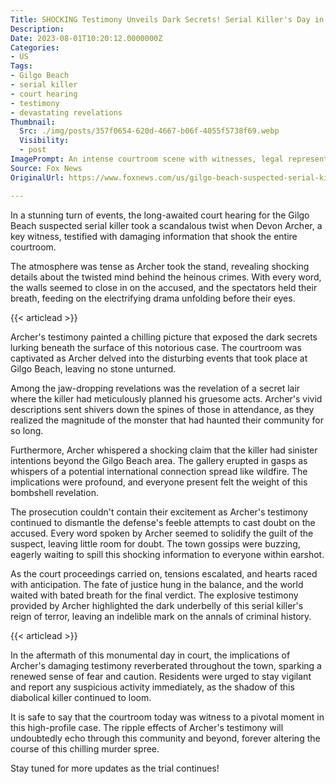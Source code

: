 ```yaml
---
Title: SHOCKING Testimony Unveils Dark Secrets! Serial Killer's Day in Court EXPOSED!
Description: 
Date: 2023-08-01T10:20:12.0000000Z
Categories:
- US
Tags:
- Gilgo Beach
- serial killer
- court hearing
- testimony
- devastating revelations
Thumbnail:
  Src: ./img/posts/357f0654-620d-4667-b06f-4055f5738f69.webp
  Visibility:
  - post
ImagePrompt: An intense courtroom scene with witnesses, legal representatives, and the accused.
Source: Fox News
OriginalUrl: https://www.foxnews.com/us/gilgo-beach-suspected-serial-killer-due-court-devon-archers-damaging-testimony

---
```

In a stunning turn of events, the long-awaited court hearing for the Gilgo Beach suspected serial killer took a scandalous twist when Devon Archer, a key witness, testified with damaging information that shook the entire courtroom. 

The atmosphere was tense as Archer took the stand, revealing shocking details about the twisted mind behind the heinous crimes. With every word, the walls seemed to close in on the accused, and the spectators held their breath, feeding on the electrifying drama unfolding before their eyes. 

{{< articlead >}}

Archer's testimony painted a chilling picture that exposed the dark secrets lurking beneath the surface of this notorious case. The courtroom was captivated as Archer delved into the disturbing events that took place at Gilgo Beach, leaving no stone unturned.

Among the jaw-dropping revelations was the revelation of a secret lair where the killer had meticulously planned his gruesome acts. Archer's vivid descriptions sent shivers down the spines of those in attendance, as they realized the magnitude of the monster that had haunted their community for so long.

Furthermore, Archer whispered a shocking claim that the killer had sinister intentions beyond the Gilgo Beach area. The gallery erupted in gasps as whispers of a potential international connection spread like wildfire. The implications were profound, and everyone present felt the weight of this bombshell revelation.

The prosecution couldn't contain their excitement as Archer's testimony continued to dismantle the defense's feeble attempts to cast doubt on the accused. Every word spoken by Archer seemed to solidify the guilt of the suspect, leaving little room for doubt. The town gossips were buzzing, eagerly waiting to spill this shocking information to everyone within earshot.

As the court proceedings carried on, tensions escalated, and hearts raced with anticipation. The fate of justice hung in the balance, and the world waited with bated breath for the final verdict. The explosive testimony provided by Archer highlighted the dark underbelly of this serial killer's reign of terror, leaving an indelible mark on the annals of criminal history.

{{< articlead >}}

In the aftermath of this monumental day in court, the implications of Archer's damaging testimony reverberated throughout the town, sparking a renewed sense of fear and caution. Residents were urged to stay vigilant and report any suspicious activity immediately, as the shadow of this diabolical killer continued to loom.

It is safe to say that the courtroom today was witness to a pivotal moment in this high-profile case. The ripple effects of Archer's testimony will undoubtedly echo through this community and beyond, forever altering the course of this chilling murder spree. 

Stay tuned for more updates as the trial continues!
